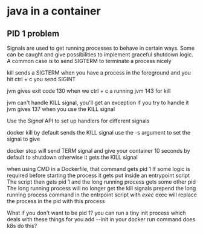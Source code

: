 # java in a container

## PID 1 problem

Signals are used to get running processes to behave in certain ways.
Some can be caught and give possibilities to implement graceful shutdown logic.
A common case is to send SIGTERM to terminate a process nicely

kill <pid> sends a SIGTERM
when you have a process in the foreground and you hit ctrl + c you send SIGINT

jvm gives exit code 130 when we ctrl + c a running jvm
143 for kill <pid>

jvm can't handle KILL signal, you'll get an exception if you try to handle it
jvm gives 137 when you use the KILL signal

Use the *Signal* API to set up handlers for different signals

docker kill by default sends the KILL signal
  use the -s argument to set the signal to give

docker stop will send TERM signal
  and give your container 10 seconds by default to shutdown
  otherwise it gets the KILL signal

when using CMD in a Dockerfile, that command gets pid 1
If some logic is required before starting the process it gets put inside an entrypoint script
  The script then gets pid 1 and the long running process gets some other pid
  The long running process will no longer get the kill signals
  prepend the long running process command in the entrpoint script with *exec*
    exec will replace the process in the pid with this process

What if you don't want to be pid 1?
  you can run a tiny init process which deals with these things for you
  add --init in your docker run command
  does k8s do this?
